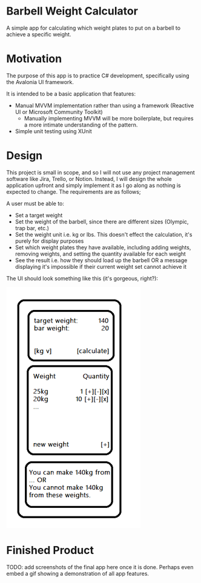 # Barbell Weight Calculator
A simple app for calculating which weight plates to put on a barbell to achieve a specific weight.



# Motivation

The purpose of this app is to practice C# development, specifically using the Avalonia UI framework.

It is intended to be a basic application that features:

* Manual MVVM implementation rather than using a framework (Reactive UI or Microsoft Community Toolkit)
  * Manually implementing MVVM will be more boilerplate, but requires a more intimate understanding of the pattern.
* Simple unit testing using XUnit



# Design

This project is small in scope, and so I will not use any project management software like Jira, Trello, or Notion. Instead, I will design the whole application upfront and simply implement it as I go along as nothing is expected to change. The requirements are as follows;

A user must be able to:

* Set a target weight
* Set the weight of the barbell, since there are different sizes (Olympic, trap bar, etc.)
* Set the weight unit i.e. kg or lbs. This doesn't effect the calculation, it's purely for display purposes
* Set which weight plates they have available, including adding weights, removing weights, and setting the quantity available for each weight
* See the result i.e. how they should load up the barbell OR a message displaying it's impossible if their current weight set cannot achieve it

The UI should look something like this (it's gorgeous, right?):

![ui-mock](images/ui-mock.PNG)



# Finished Product

TODO: add screenshots of the final app here once it is done. Perhaps even embed a gif showing a demonstration of all app features.

